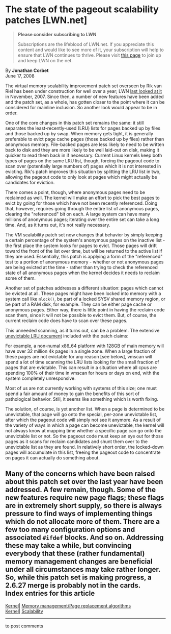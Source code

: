 # The state of the pageout scalability patches [LWN.net]

> **Please consider subscribing to LWN**
> 
> Subscriptions are the lifeblood of LWN.net. If you appreciate this content and would like to see more of it, your subscription will help to ensure that LWN continues to thrive. Please visit [this page](/Promo/nst-nag1/subscribe) to join up and keep LWN on the net. 

By **Jonathan Corbet**  
June 17, 2008 

The virtual memory scalability improvement patch set overseen by Rik van Riel has been under construction for well over a year; LWN [last looked at it](http://lwn.net/Articles/257541/) in November, 2007\. Since then, a number of new features have been added and the patch set, as a whole, has gotten closer to the point where it can be considered for mainline inclusion. So another look would appear to be in order. 

One of the core changes in this patch set remains the same: it still separates the least-recently-used (LRU) lists for pages backed up by files and those backed up by swap. When memory gets tight, it is generally preferable to evict page cache pages (those backed up by files) rather than anonymous memory. File-backed pages are less likely to need to be written back to disk and they are more likely to be well laid-out on disk, making it quicker to read them back in if necessary. Current Linux kernels keep both types of pages on the same LRU list, though, forcing the pageout code to scan over (potentially large numbers of) pages which it is not interested in evicting. Rik's patch improves this situation by splitting the LRU list in two, allowing the pageout code to only look at pages which might actually be candidates for eviction. 

There comes a point, though, where anonymous pages need to be reclaimed as well. The kernel will make an effort to pick the best pages to evict by going for those which have not been recently referenced. Doing that, however, requires going through the entire list of anonymous pages, clearing the "referenced" bit on each. A large system can have many millions of anonymous pages; iterating over the entire set can take a long time. And, as it turns out, it's not really necessary. 

The VM scalability patch set now changes that behavior by simply keeping a certain percentage of the system's anonymous pages on the inactive list - the first place the system looks for pages to evict. Those pages will drift toward the front of the list over time, but will be returned to the active list if they are used. Essentially, this patch is applying a form of the "referenced" test to a portion of anonymous memory - whether or not anonymous pages are being evicted at the time - rather than trying to check the referenced state of all anonymous pages when the kernel decides it needs to reclaim some of them. 

Another set of patches addresses a different situation: pages which cannot be evicted at all. These pages might have been locked into memory with a system call like `mlock()`, be part of a locked SYSV shared memory region, or be part of a RAM disk, for example. They can be either page cache or anonymous pages. Either way, there is little point in having the reclaim code scan them, since it will not be possible to evict them. But, of course, the current reclaim code does have to scan over these pages. 

This unneeded scanning, as it turns out, can be a problem. The extensive [unevictable LRU document](/Articles/286485/) included with the patch claims: 

For example, a non-numal x86_64 platform with 128GB of main memory will have over 32 million 4k pages in a single zone. When a large fraction of these pages are not evictable for any reason [see below], vmscan will spend a lot of time scanning the LRU lists looking for the small fraction of pages that are evictable. This can result in a situation where all cpus are spending 100% of their time in vmscan for hours or days on end, with the system completely unresponsive. 

Most of us are not currently working with systems of this size; one must spend a fair amount of money to gain the benefits of this sort of pathological behavior. Still, it seems like something which is worth fixing. 

The solution, of course, is yet another list. When a page is determined to be unevictable, that page will go onto the special, per-zone unevictable list, after which the pageout code will simply not see it anymore. As a result of the variety of ways in which a page can become unevictable, the kernel will not always know at mapping time whether a specific page can go onto the unevictable list or not. So the pageout code must keep an eye out for those pages as it scans for reclaim candidates and shunt them over to the unevictable list as they are found. In relatively short order, the locked-down pages will accumulate in this list, freeing the pageout code to concentrate on pages it can actually do something about. 

Many of the concerns which have been raised about this patch set over the last year have been addressed. A few remain, though. Some of the new features require new page flags; these flags are in extremely short supply, so there is always pressure to find ways of implementing things which do not allocate more of them. There are a few too many configuration options and associated `#ifdef` blocks. And so on. Addressing these may take a while, but convincing everybody that these (rather fundamental) memory management changes are beneficial under all circumstances may take rather longer. So, while this patch set is making progress, a 2.6.27 merge is probably not in the cards.  
Index entries for this article  
---  
[Kernel](/Kernel/Index)| [Memory management/Page replacement algorithms](/Kernel/Index#Memory_management-Page_replacement_algorithms)  
[Kernel](/Kernel/Index)| [Scalability](/Kernel/Index#Scalability)  
  


* * *

to post comments 

